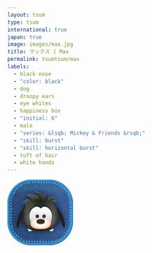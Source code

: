 ```yaml
---
layout: tsum
type: tsum
international: true
japan: true
image: images/max.jpg
title: マックス | Max
permalink: tsumtsum/max
labels:
  - black nose
  - "color: black"
  - dog
  - droopy ears
  - eye whites
  - happiness box
  - "initial: G"
  - male
  - "series: &lsqb; Mickey & Friends &rsqb;"
  - "skill: burst"
  - "skill: horizontal burst"
  - tuft of hair
  - white hands
---
```

<img class="ui image" src="../images/max.jpg">

